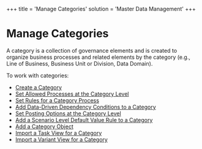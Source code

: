 +++
title = 'Manage Categories'
solution = 'Master Data Management'
+++

# Manage Categories

A category is a collection of governance elements and is created to
organize business processes and related elements by the category (e.g.,
Line of Business, Business Unit or Division, Data Domain).

To work with categories:

  - [Create a Category](Create_a_Category.htm)
  - [Set Allowed Processes at the Category
    Level](Set_Allowed_Processes_at_the_Category_Level.htm)
  - [Set Rules for a Category
    Process](Set_Rules_for_a_Category_Process.htm)
  - [Add Data-Driven Dependency Conditions to a
    Category](Add_Data_Driven_Dependency_Conditions.htm)
  - [Set Posting Options at the Category
    Level](Set_Posting_Options_at_the_Category_Level.htm)
  - [Add a Scenario Level Default Value Rule to a
    Category](Add_a_Scenario_Level_Default_Value_Rule_to_a_Category.htm)
  - [Add a Category Object](Add_a_Category_Object.htm)
  - [Import a Task View for a
    Category](Import_Views.htm#Import_a_Task_View_for_a_Category)
  - [Import a Variant View for a
    Category](Import_Views.htm#Import_a_Variant_View_for_a_Category)
